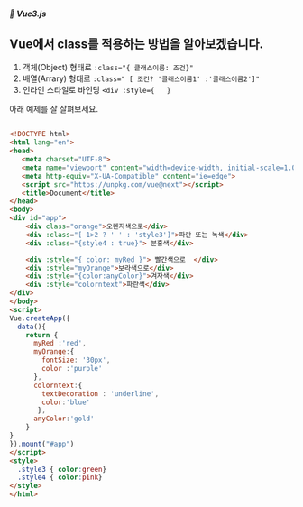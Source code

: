##### 🌵 Vue3.js

## Vue에서 class를 적용하는 방법을 알아보겠습니다.

1. 객체(Object) 형태로 
``` :class="{ 클래스이름: 조건}"  ```
2. 배열(Arrary) 형태로
``` :class=" [ 조건? '클래스이름1' :'클래스이름2']"  ```
3. 인라인 스타일로 바인딩
``` <div :style={   }  ``` 


아래 예제를 잘 살펴보세요. 
``` html

<!DOCTYPE html>
<html lang="en">
<head>
   <meta charset="UTF-8">
   <meta name="viewport" content="width=device-width, initial-scale=1.0">
   <meta http-equiv="X-UA-Compatible" content="ie=edge">
   <script src="https://unpkg.com/vue@next"></script>
   <title>Document</title>
</head>
<body>
<div id="app">
    <div class="orange">오렌지색으로</div>
    <div :class="[ 1>2 ? ' ' : 'style3']">파란 또는 녹색</div>
    <div :class="{style4 : true}"> 분홍색</div>

    <div :style="{ color: myRed }"> 빨간색으로  </div>
    <div :style="myOrange">보라색으로</div>
    <div :style="{color:anyColor}">겨자색</div>
    <div :style="colorntext">파란색</div>
</div>
</body>
<script> 
Vue.createApp({
  data(){
    return {
      myRed :'red',
      myOrange:{
        fontSize: '30px',
        color :'purple'
      },
      colorntext:{
        textDecoration : 'underline',
        color:'blue'
       },
      anyColor:'gold'
    }   
}
}).mount("#app")
</script>
<style>
  .style3 { color:green}
  .style4 { color:pink}
</style>
</html>
```
